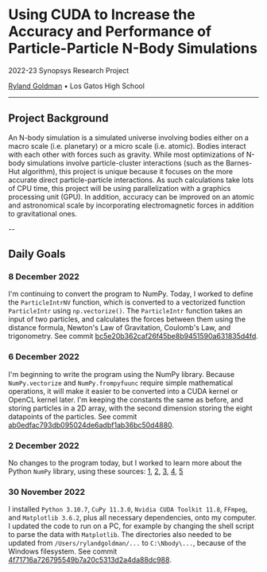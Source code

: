 # Using CUDA to Increase the Accuracy and Performance of Particle-Particle N-Body Simulations

2022-23 Synopsys Research Project

[Ryland Goldman](https://www.rylandgoldman.com/) • Los Gatos High School

---

## Project Background

An N-body simulation is a simulated universe involving bodies either on a macro scale (i.e. planetary) or a micro scale (i.e. atomic). Bodies interact with each other with forces such as gravity. While most optimizations of N-body simulations involve particle-cluster interactions (such as the Barnes-Hut algorithm), this project is unique because it focuses on the more accurate direct particle-particle interactions. As such calculations take lots of CPU time, this project will be using parallelization with a graphics processing unit (GPU). In addition, accuracy can be improved on an atomic and astronomical scale by incorporating electromagnetic forces in addition to gravitational ones.

--

## Daily Goals

### 8 December 2022

I'm continuing to convert the program to NumPy. Today, I worked to define the `ParticleIntrNV` function, which is converted to a vectorized function `ParticleIntr` using `np.vectorize()`. The `ParticleIntr` function takes an input of two particles, and calculates the forces between them using the distance formula, Newton's Law of Gravitation, Coulomb's Law, and trigonometry. See commit [bc5e20b362caf26f45be8b9451590a631835d4fd](https://github.com/ryland-goldman/n-body-simulation/commit/bc5e20b362caf26f45be8b9451590a631835d4fd).

### 6 December 2022

I'm beginning to write the program using the NumPy library. Because `NumPy.vectorize` and `NumPy.frompyfuunc` require simple mathematical operations, it will make it easier to be converted into a CUDA kernel or OpenCL kernel later. I'm keeping the constants the same as before, and storing particles in a 2D array, with the second dimension storing the eight datapoints of the particles. See commit [ab0edfac793db095024de6adbf1ab36bc50d4880](https://github.com/ryland-goldman/n-body-simulation/commit/ab0edfac793db095024de6adbf1ab36bc50d4880).

### 2 December 2022

No changes to the program today, but I worked to learn more about the Python `NumPy` library, using these sources: [1](https://www.w3schools.com/python/numpy/numpy_ufunc_create_function.asp), [2](https://stackoverflow.com/questions/6768245/difference-between-frompyfunc-and-vectorize-in-numpy), [3](https://docs.scipy.org/doc/numpy-1.14.0/reference/generated/numpy.frompyfunc.html#numpy.frompyfunc), [4](https://numpy.org/doc/stable/reference/generated/numpy.vectorize.html), [5](https://stackoverflow.com/questions/22981845/3-dimensional-array-in-numpy)

### 30 November 2022

I installed `Python 3.10.7`, `CuPy 11.3.0`, `Nvidia CUDA Toolkit 11.8`, `FFmpeg`, and `Matplotlib 3.6.2`, plus all necessary dependencies, onto my computer. I updated the code to run on a PC, for example by changing the shell script to parse the data with `Matplotlib`. The directories also needed to be updated from `/Users/rylandgoldman/...` to `C:\Nbody\...`, because of the Windows filesystem. See commit [4f71716a726795549b7a20c5313d2a4da88dc988](https://github.com/ryland-goldman/n-body-simulation/commit/4f71716a726795549b7a20c5313d2a4da88dc988).
